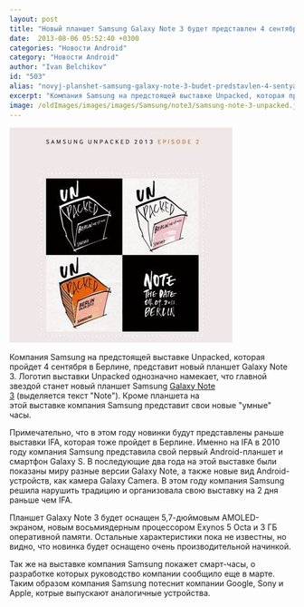```yaml
---
layout: post
title: "Новый планшет Samsung Galaxy Note 3 будет представлен 4 сентября"
date:  2013-08-06 05:52:40 +0300
categories: "Новости Android"
category: "Новости Android"
author: "Ivan Belchikov"
id: "503"
alias: "novyj-planshet-samsung-galaxy-note-3-budet-predstavlen-4-sentyabrya"
excerpt: "Компания Samsung на предстоящей выставке Unpacked, которая пройдет 4 сентября в Берлине, представит новый планшет Galaxy Note 3. Логотип выставки Unpacked однозначно намекает, что главной звездой станет новый планшет Samsung Galaxy Note 3 (выделяется текст Note). Кроме планшета на этой выставке компания Samsung представит свои новые умные часы."
image: /oldImages/images/images/Samsung/note3/samsung-note-3-unpacked.jpg
---
```

<img src="/oldImages/images/images/Samsung/note3/samsung-note-3-unpacked.jpg" alt="Unpacked в Белине 4 сентября" />

Компания Samsung на предстоящей выставке Unpacked, которая пройдет 4 сентября в Берлине, представит новый планшет Galaxy Note 3. Логотип выставки Unpacked однозначно намекает, что главной звездой станет новый планшет Samsung <a href="index.php?option=com_content&amp;view=article&amp;id=399&amp;catid=8&amp;Itemid=102">Galaxy Note 3</a> (выделяется текст "Note"). Кроме планшета на этой выставке компания Samsung представит свои новые "умные" часы.


Примечательно, что в этом году новинки будут представлены раньше выставки IFA, которая тоже пройдет в Берлине. Именно на IFA в 2010 году компания Samsung представила свой первый Android-планшет и смартфон Galaxy S. В последующие два года на этой выставке были показаны миру разные версии Galaxy Note, а также новые вид Android-устройств, как камера Galaxy Camera. В этом году компания Samsung решила нарушить традицию и организовала свою выставку на 2 дня раньше чем IFA.

Планшет Galaxy Note 3 будет оснащен 5,7-дюймовым AMOLED-экраном, новым восьмиядерным процессором Exynos 5 Octa и 3 ГБ оперативной памяти. Остальные характеристики пока не известны, но видно, что новинка будет оснащено очень производительной начинкой.

Так же на выставке компания Samsung покажет смарт-часы, о разработке которых руководство компании сообщило еще в марте. Таким образом компания Samsung потеснит компании Google, Sony и Apple, котрые выпускают аналогичные устройства.

 
